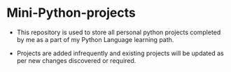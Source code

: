 # Mini-Python-projects

- This repository is used to store all personal python projects completed by me as a part of my Python Language learning path.

- Projects are added infrequently and existing projects will be updated as per new changes discovered or required.

